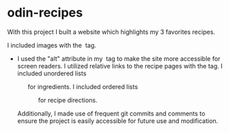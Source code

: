 # odin-recipes

With this project I built a website which highlights my 3 favorites recipes.

I included images with the <img> tag.
  - I used the "alt" attribute in my <img> tag to make the site more accessible for screen readers.
I utilized relative links to the recipe pages with the <a> tag.
I included unordered lists <ul> for ingredients. 
I included ordered lists <ol> for recipe directions.

Additionally, I made use of frequent git commits and comments to ensure the project is easily accessible for future use and modification.